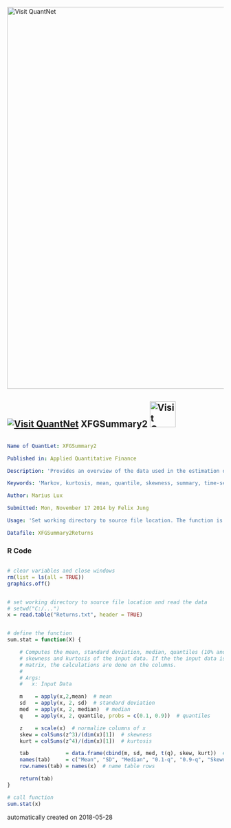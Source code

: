 [<img src="https://github.com/QuantLet/Styleguide-and-FAQ/blob/master/pictures/banner.png" width="888" alt="Visit QuantNet">](http://quantlet.de/)

## [<img src="https://github.com/QuantLet/Styleguide-and-FAQ/blob/master/pictures/qloqo.png" alt="Visit QuantNet">](http://quantlet.de/) **XFGSummary2** [<img src="https://github.com/QuantLet/Styleguide-and-FAQ/blob/master/pictures/QN2.png" width="60" alt="Visit QuantNet 2.0">](http://quantlet.de/)

```yaml

Name of QuantLet: XFGSummary2

Published in: Applied Quantitative Finance

Description: 'Provides an overview of the data used in the estimation of the SV, SVt and SVJ model. The data consists of daily continuously compounded returns of the DAX index, the Dow Jones index and the GBP/USD FX rate. All time series cover the period from 1 January, 1991 to 21 March, 2007, yielding 4,231 observations.'

Keywords: 'Markov, kurtosis, mean, quantile, skewness, summary, time-series, volatility'

Author: Marius Lux

Submitted: Mon, November 17 2014 by Felix Jung

Usage: 'Set working directory to source file location. The function is called by sumStat(X), with X being the data.'

Datafile: XFGSummary2Returns

```

### R Code
```r

# clear variables and close windows
rm(list = ls(all = TRUE))
graphics.off()


# set working directory to source file location and read the data
# setwd("C:/...")
x = read.table("Returns.txt", header = TRUE)


# define the function
sum.stat = function(X) {

    # Computes the mean, standard deviation, median, quantiles (10% and 90 %),
    # skewness and kurtosis of the input data. If the the input data is a
    # matrix, the calculations are done on the columns. 
    #
    # Args:
    #   x: Input Data

    m    = apply(x,2,mean)  # mean
    sd   = apply(x, 2, sd)  # standard deviation
    med  = apply(x, 2, median)  # median
    q    = apply(x, 2, quantile, probs = c(0.1, 0.9))  # quantiles

    z    = scale(x)  # normalize columns of x
    skew = colSums(z^3)/(dim(x)[1])  # skewness
    kurt = colSums(z^4)/(dim(x)[1])  # kurtosis

    tab            = data.frame(cbind(m, sd, med, t(q), skew, kurt))  # create table with results
    names(tab)     = c("Mean", "SD", "Median", "0.1-q", "0.9-q", "Skewness","Kurtosis")  # name table columns
    row.names(tab) = names(x)  # name table rows

    return(tab)
}

# call function
sum.stat(x)
```

automatically created on 2018-05-28